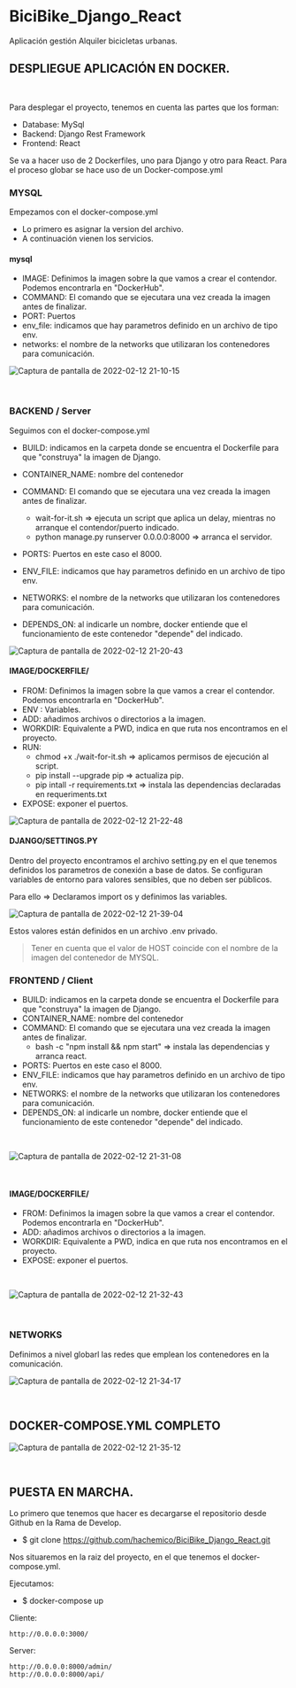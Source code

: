 # BiciBike_Django_React
Aplicación gestión Alquiler bicicletas urbanas.

## DESPLIEGUE APLICACIÓN EN DOCKER.
<br>

Para desplegar el proyecto, tenemos en cuenta las partes que los forman:
 - Database: MySql
 - Backend: Django Rest Framework
 - Frontend: React

Se va a hacer uso de 2 Dockerfiles, uno para Django y otro para React.
Para el proceso globar se hace uso de un Docker-compose.yml

### MYSQL

Empezamos con el docker-compose.yml

- Lo primero es asignar la version del archivo.
- A continuación vienen los servicios.

#### mysql

- IMAGE: Definimos la imagen sobre la que vamos a crear el contendor. Podemos encontrarla en "DockerHub".
- COMMAND: El comando que se ejecutara una vez creada la imagen antes de finalizar.
- PORT: Puertos
- env_file: indicamos que hay parametros definido en un archivo de tipo env.
- networks: el nombre de la networks que utilizaran los contenedores para comunicación.

![Captura de pantalla de 2022-02-12 21-10-15](https://user-images.githubusercontent.com/62303274/153726774-94b76a09-1c70-49c5-8087-90652190f7c1.png)

<br>

### BACKEND / Server

Seguimos con el docker-compose.yml
- BUILD: indicamos en la carpeta donde se encuentra el Dockerfile para que "construya" la imagen de Django.
- CONTAINER_NAME: nombre del contenedor
- COMMAND: El comando que se ejecutara una vez creada la imagen antes de finalizar.
  - wait-for-it.sh => ejecuta un script que aplica un delay, mientras no arranque el contendor/puerto indicado.
  - python manage.py runserver 0.0.0.0:8000 => arranca el servidor.
 
- PORTS: Puertos en este caso el 8000.
- ENV_FILE: indicamos que hay parametros definido en un archivo de tipo env.
- NETWORKS: el nombre de la networks que utilizaran los contenedores para comunicación.
- DEPENDS_ON: al indicarle un nombre, docker entiende que el funcionamiento de este contenedor "depende" del indicado.

![Captura de pantalla de 2022-02-12 21-20-43](https://user-images.githubusercontent.com/62303274/153727069-5db0c46a-833b-4cf8-ac22-56c8d68d1508.png)

#### IMAGE/DOCKERFILE/

- FROM: Definimos la imagen sobre la que vamos a crear el contendor. Podemos encontrarla en "DockerHub".
- ENV : Variables.
- ADD: añadimos archivos o directorios a la imagen.
- WORKDIR: Equivalente a PWD, indica en que ruta nos encontramos en el proyecto.
- RUN:
  - chmod +x ./wait-for-it.sh => aplicamos permisos de ejecución al script.
  - pip install --upgrade pip => actualiza pip.
  - pip intall -r requirements.txt => instala las dependencias declaradas en requeriments.txt
- EXPOSE: exponer el puertos.

![Captura de pantalla de 2022-02-12 21-22-48](https://user-images.githubusercontent.com/62303274/153727138-d2be014a-cc8a-4730-a1ba-9d8782c5bd1c.png)

#### DJANGO/SETTINGS.PY
Dentro del proyecto encontramos el archivo setting.py en el que tenemos definidos los parametros de conexión a base de datos.
Se configuran variables de entorno para valores sensibles, que no deben ser públicos.

Para ello => Declaramos import os y definimos las variables.

![Captura de pantalla de 2022-02-12 21-39-04](https://user-images.githubusercontent.com/62303274/153727601-8a1b1903-d178-4f4b-976f-d58fe461b896.png)

Estos valores están definidos en un archivo .env privado.

> Tener en cuenta que el valor de HOST coincide con el nombre de la imagen del contenedor de MYSQL.

### FRONTEND / Client

- BUILD: indicamos en la carpeta donde se encuentra el Dockerfile para que "construya" la imagen de Django.
- CONTAINER_NAME: nombre del contenedor
- COMMAND: El comando que se ejecutara una vez creada la imagen antes de finalizar.
  - bash -c "npm install && npm start" => instala las dependencias y arranca react.
- PORTS: Puertos en este caso el 8000.
- ENV_FILE: indicamos que hay parametros definido en un archivo de tipo env.
- NETWORKS: el nombre de la networks que utilizaran los contenedores para comunicación.
- DEPENDS_ON: al indicarle un nombre, docker entiende que el funcionamiento de este contenedor "depende" del indicado.
<br>

![Captura de pantalla de 2022-02-12 21-31-08](https://user-images.githubusercontent.com/62303274/153727392-a5e51abf-db29-4c83-b417-17e7ee6cd4ba.png)

<br>
    
#### IMAGE/DOCKERFILE/

- FROM: Definimos la imagen sobre la que vamos a crear el contendor. Podemos encontrarla en "DockerHub".
- ADD: añadimos archivos o directorios a la imagen.
- WORKDIR: Equivalente a PWD, indica en que ruta nos encontramos en el proyecto.
- EXPOSE: exponer el puertos.
<br>

![Captura de pantalla de 2022-02-12 21-32-43](https://user-images.githubusercontent.com/62303274/153727437-10c046ee-9958-4b2a-92ea-04632ec46f25.png)

<br>

### NETWORKS

Definimos a nivel globarl las redes que emplean los contenedores en la comunicación.

![Captura de pantalla de 2022-02-12 21-34-17](https://user-images.githubusercontent.com/62303274/153727469-058a51d0-59e4-4fba-8431-93aca5d55de1.png)

<br>

## DOCKER-COMPOSE.YML COMPLETO

![Captura de pantalla de 2022-02-12 21-35-12](https://user-images.githubusercontent.com/62303274/153727515-c6a67d9d-9de5-4564-8a9b-8ba0db6d971a.png)

<br>

## PUESTA EN MARCHA.

Lo primero que tenemos que hacer es decargarse el repositorio desde Github en la Rama de Develop.

- $ git clone https://github.com/hachemico/BiciBike_Django_React.git

Nos situaremos en la raiz del proyecto, en el que tenemos el docker-compose.yml.

Ejecutamos:
 - $ docker-compose up

Cliente:

```
http://0.0.0.0:3000/
```

Server: 

```
http://0.0.0.0:8000/admin/ 
http://0.0.0.0:8000/api/

```


